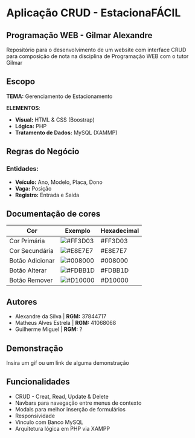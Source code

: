 
# Aplicação CRUD - EstacionaFÁCIL

## Programação WEB - Gilmar Alexandre

Repositório para o desenvolvimento de um website com interface CRUD para composição de nota na disciplina de Programação WEB com o tutor Gilmar


## Escopo

**TEMA:** Gerenciamento de Estacionamento

**ELEMENTOS**: 
- **Visual:** HTML & CSS (Boostrap)
- **Lógica:** PHP
- **Tratamento de Dados:** MySQL (XAMMP)
## Regras do Negócio

###  Entidades:
 
- **Veículo:** Ano, Modelo, Placa, Dono
- **Vaga:** Posição
- **Registro:** Entrada e Saida

## Documentação de cores

| Cor               | Exemplo                                                          | Hexadecimal
| ----------------- | ---------------------------------------------------------------- |-------------------------------------------------------------- |
| Cor Primária       | ![#FF3D03](https://dummyimage.com/100x20/ff3d03/fff.jpg&text=+) | #FF3D03 |
| Cor Secundária      | ![#E8E7E7](https://dummyimage.com/100x20/E8E7E7/fff.jpg&text=+) | #E8E7E7 |
| Botão  Adicionar    | ![#008000](https://dummyimage.com/100x20/008000/fff.jpg&text=+) | #008000 |
| Botão Alterar       | ![#FDBB1D](https://dummyimage.com/100x20/fdba1d/fff.jpg&text=+) | #FDBB1D |
| Botão Remover       | ![#D10000](https://dummyimage.com/100x20/d10000/fff.jpg&text=+) | #D10000 |

## Autores

- Alexandre da Silva | **RGM:** 37844717
- Matheus Alves Estrela | **RGM:** 41068068
- Guilherme Miguel | **RGM:** ?

## Demonstração

Insira um gif ou um link de alguma demonstração


## Funcionalidades

- CRUD - Creat, Read, Update & Delete
- Navbars para navegação entre menus de contexto
- Modals para melhor inserção de formulários
- Responsividade
- Vinculo com Banco MySQL
- Arquitetura lógica em PHP via XAMPP

